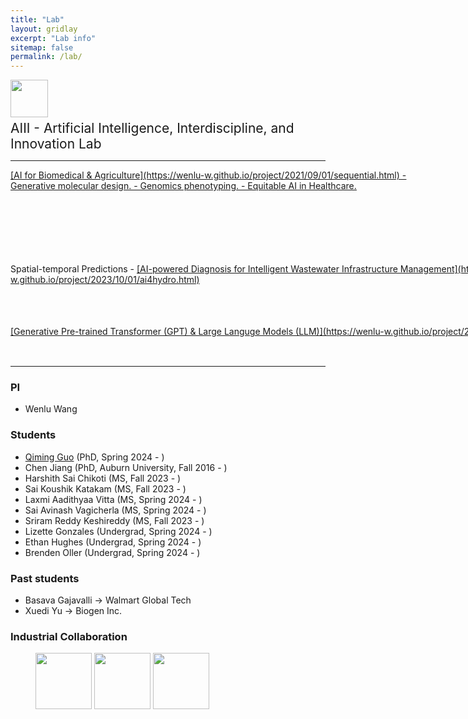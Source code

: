 ```yaml
---
title: "Lab"
layout: gridlay
excerpt: "Lab info"
sitemap: false
permalink: /lab/
---
```


<img src="{{ site.url }}{{ site.baseurl }}/images/aiii.png" style="width: 60px; box-shadow: none"> <span style="font-size:1.5em;"> <br> AIII - Artificial Intelligence, Interdiscipline, and Innovation Lab </span>

------------------------------------------

<div style="width: 100%;">
<div style="height: 150px; width: 700px;"> 
  <ins>[AI for Biomedical & Agriculture](https://wenlu-w.github.io/project/2021/09/01/sequential.html)<ins>
- Generative molecular design. 
- Genomics phenotyping. 
- Equitable AI in Healthcare. 
</div>
</div>


<div style="width: 100%;">
<div style="height: 100px; width: 1000px;"> 
  Spatial-temporal Predictions
  - <ins>[AI-powered Diagnosis for Intelligent Wastewater Infrastructure Management](https://wenlu-w.github.io/project/2023/10/01/ai4hydro.html)</ins>
</div>
</div>


<div style="width: 100%;">
<div style="height: 50px; width: 1000px;"> 
  <ins>[Generative Pre-trained Transformer (GPT) & Large Languge Models (LLM)](https://wenlu-w.github.io/project/2022/01/01/llm.html)</ins>
</div>
</div>

------------------------------------------

### PI 

- Wenlu Wang

### Students

- [Qiming Guo]() (PhD, Spring 2024 - )
- Chen Jiang (PhD, Auburn University, Fall 2016 - )
- Harshith Sai Chikoti (MS, Fall 2023 - ) 
- Sai Koushik Katakam (MS, Fall 2023 - )
- Laxmi Aadithyaa Vitta (MS, Spring 2024 - )
- Sai Avinash Vagicherla (MS, Spring 2024 - )
- Sriram Reddy Keshireddy (MS, Fall 2023 - )
- Lizette Gonzales (Undergrad, Spring 2024 - )
- Ethan Hughes (Undergrad, Spring 2024 - )
- Brenden Oller (Undergrad, Spring 2024 - )


### Past students
- Basava Gajavalli -> Walmart Global Tech
- Xuedi Yu -> Biogen Inc.

### Industrial Collaboration

<left><figure class="third">
  <img src="{{ site.url }}{{ site.baseurl }}/images/biogen.jpeg" style="width: 90px; box-shadow: none">
  <img src="{{ site.url }}{{ site.baseurl }}/images/instacart.png" style="width: 90px; box-shadow: none">
  <img src="{{ site.url }}{{ site.baseurl }}/images/wework.png" style="width: 90px; box-shadow: none">
</figure></left>








